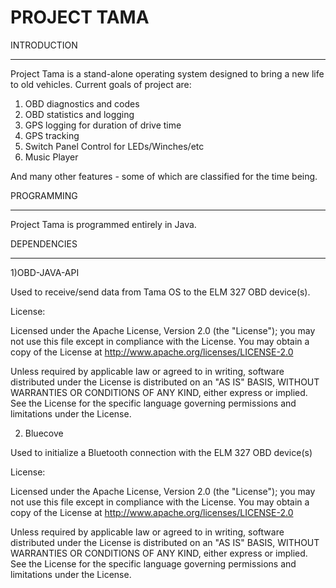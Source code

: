 PROJECT TAMA
============


INTRODUCTION
____________


Project Tama is a stand-alone operating system designed to bring a new life to old vehicles. Current goals of project are:

1) OBD diagnostics and codes
2) OBD statistics and logging
3) GPS logging for duration of drive time
4) GPS tracking
5) Switch Panel Control for LEDs/Winches/etc
6) Music Player

And many other features - some of which are classified for the time being.


PROGRAMMING
___________

Project Tama is programmed entirely in Java.

DEPENDENCIES
____________

1)OBD-JAVA-API

Used to receive/send data from Tama OS to the ELM 327 OBD device(s).

License:

Licensed under the Apache License, Version 2.0 (the "License"); you may not
use this file except in compliance with the License. You may obtain a copy of
the License at
    http://www.apache.org/licenses/LICENSE-2.0

Unless required by applicable law or agreed to in writing, software
distributed under the License is distributed on an "AS IS" BASIS, WITHOUT
WARRANTIES OR CONDITIONS OF ANY KIND, either express or implied. See the
License for the specific language governing permissions and limitations under
the License.

2) Bluecove

Used to initialize a Bluetooth connection with the ELM 327 OBD device(s)

License:

Licensed under the Apache License, Version 2.0 (the "License"); you may not
use this file except in compliance with the License. You may obtain a copy of
the License at
    http://www.apache.org/licenses/LICENSE-2.0

Unless required by applicable law or agreed to in writing, software
distributed under the License is distributed on an "AS IS" BASIS, WITHOUT
WARRANTIES OR CONDITIONS OF ANY KIND, either express or implied. See the
License for the specific language governing permissions and limitations under
the License.
